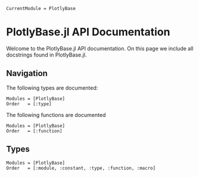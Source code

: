 ```@meta
CurrentModule = PlotlyBase
```

# PlotlyBase.jl API Documentation

Welcome to the PlotlyBase.jl API documentation. On this page we include all
docstrings found in PlotlyBase.jl.

## Navigation

The following types are documented:

```@index
Modules = [PlotlyBase]
Order   = [:type]
```

The following functions are documented

```@index
Modules = [PlotlyBase]
Order   = [:function]
```

## Types

```@autodocs
Modules = [PlotlyBase]
Order   = [:module, :constant, :type, :function, :macro]
```
